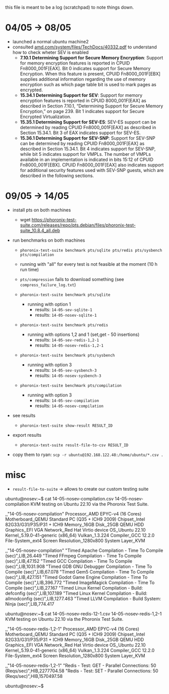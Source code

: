 this file is meant to be a log (scratchpad) to note things down.

# 04/05 -> 08/05
+ launched a normal ubuntu machine2
+ consulted [amd.com/system/files/TechDocs/40332.pdf](amd.com/system/files/TechDocs/40332.pdf) to understand how to check wheter SEV is enabled
    + **7.10.1 Determining Support for Secure Memory Encryption**: Support for memory encryption features is reported in CPUID Fn8000_001F[EAX]. Bit 0 indicates support for Secure Memory Encryption. When this feature is present, CPUID Fn8000_001F[EBX] supplies additional information regarding the use of memory encryption such as which page table bit is used to mark pages as encrypted.
    + **15.34.1 Determining Support for SEV**: Support for memory encryption features is reported in CPUID 8000_001F[EAX] as described in Section 7.10.1, “Determining Support for Secure Memory Encryption,” on page 239. Bit 1 indicates support for Secure Encrypted Virtualization.
    + **15.35.1 Determining Support for SEV-ES**: SEV-ES support can be determined by reading CPUID Fn8000_001F[EAX] as described in Section 15.34.1. Bit 3 of EAX indicates support for SEV-ES.
    + **15.36.1 Determining Support for SEV-SNP**: Support for SEV-SNP can be determined by reading CPUID Fn8000_001F[EAX] as described in Section 15.34.1. Bit 4 indicates support for SEV-SNP, while bit 5 indicates support for VMPLs. The number of VMPLs available in an implementation is indicated in bits 15:12 of CPUID Fn8000_001F[EBX].
    CPUID Fn8000_001F[EAX] also indicates support for additional security features used with SEV-SNP guests, which are described in the following sections.

# 09/05 -> 14/05

+ install pts on both machines
    + wget https://phoronix-test-suite.com/releases/repo/pts.debian/files/phoronix-test-suite_10.8.4_all.deb
+ run benchmarks on both machines
    + `phoronix-test-suite benchmark pts/sqlite pts/redis pts/sysbench pts/compilation`
    + running with "all" for every test is not feasible at the moment (10 h run time)
    + `pts/compression` fails to download something (see `compress_failure_log.txt`)

    + `phoronix-test-suite benchmark pts/sqlite`
        + running with option 1 
            + results: `14-05-sev-sqlite-1`
            + results: `14-05-nosev-sqlite-1`
    + `phoronix-test-suite benchmark pts/redis`
        + running with options 1,2 and 1 (set,get - 50 insertions)
            + results: `14-05-sev-redis-1,2-1`
            + results: `14-05-nosev-redis-1,2-1`
    + `phoronix-test-suite benchmark pts/sysbench`
        + running with option 3
            + results: `14-05-sev-sysbench-3`
            + results: `14-05-nosev-sysbench-3`
    + `phoronix-test-suite benchmark pts/compilation`
        + running with option 3
            + results: `14-05-sev-compilation`
            + results: `14-05-nosev-compilation`


+ see results
    + `phoronix-test-suite show-result RESULT_ID`

+ export results
    + `phoronix-test-suite result-file-to-csv RESULT_ID`
    
+ copy them to ryan: `scp -r ubuntu@192.168.122.48:/home/ubuntu/*.csv .`

# misc
+ `result-file-to-suite` -> allows to create our custom testing suite



ubuntu@nosev:~$ cat 14-05-nosev-compilation.csv 
14-05-nosev-compilation
KVM testing on Ubuntu 22.10 via the Phoronix Test Suite.

 ,,"14-05-nosev-compilation"
Processor,,AMD EPYC-v4 (16 Cores)
Motherboard,,QEMU Standard PC (Q35 + ICH9 2009)
Chipset,,Intel 82G33/G31/P35/P31 + ICH9
Memory,,16GB
Disk,,25GB QEMU HDD
Graphics,,EFI VGA
Network,,Red Hat Virtio device
OS,,Ubuntu 22.10
Kernel,,5.19.0-41-generic (x86_64)
Vulkan,,1.3.224
Compiler,,GCC 12.2.0
File-System,,ext4
Screen Resolution,,1280x800
System Layer,,KVM

 ,,"14-05-nosev-compilation"
"Timed Apache Compilation - Time To Compile (sec)",LIB,26.449
"Timed FFmpeg Compilation - Time To Compile (sec)",LIB,47.152
"Timed GCC Compilation - Time To Compile (sec)",LIB,1031.908
"Timed GDB GNU Debugger Compilation - Time To Compile (sec)",LIB,67.078
"Timed Gem5 Compilation - Time To Compile (sec)",LIB,427.151
"Timed Godot Game Engine Compilation - Time To Compile (sec)",LIB,396.772
"Timed ImageMagick Compilation - Time To Compile (sec)",LIB,27.167
"Timed Linux Kernel Compilation - Build: defconfig (sec)",LIB,107.189
"Timed Linux Kernel Compilation - Build: allmodconfig (sec)",LIB,1277.463
"Timed LLVM Compilation - Build System: Ninja (sec)",LIB,774.417



ubuntu@nosev:~$ cat 14-05-nosev-redis-12-1.csv 
14-05-nosev-redis-1,2-1
KVM testing on Ubuntu 22.10 via the Phoronix Test Suite.

 ,,"14-05-nosev-redis-1,2-1"
Processor,,AMD EPYC-v4 (16 Cores)
Motherboard,,QEMU Standard PC (Q35 + ICH9 2009)
Chipset,,Intel 82G33/G31/P35/P31 + ICH9
Memory,,16GB
Disk,,25GB QEMU HDD
Graphics,,EFI VGA
Network,,Red Hat Virtio device
OS,,Ubuntu 22.10
Kernel,,5.19.0-41-generic (x86_64)
Vulkan,,1.3.224
Compiler,,GCC 12.2.0
File-System,,ext4
Screen Resolution,,1280x800
System Layer,,KVM

 ,,"14-05-nosev-redis-1,2-1"
"Redis - Test: GET - Parallel Connections: 50 (Reqs/sec)",HIB,2277704.58
"Redis - Test: SET - Parallel Connections: 50 (Reqs/sec)",HIB,1570497.58

ubuntu@nosev:~$ 
